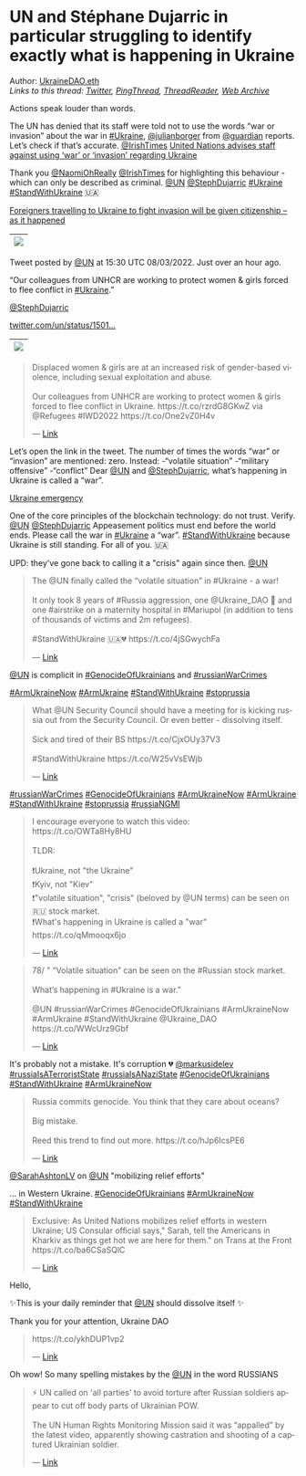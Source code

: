 # UN and Stéphane Dujarric in particular struggling to identify exactly what is happening in Ukraine

Author: [UkraineDAO.eth](https://twitter.com/Ukraine_DAO)  
*Links to this thread: [Twitter](https://twitter.com/Ukraine_DAO/status/1501239955682738183), [PingThread](https://pingthread.com/thread/1501239955682738183), [ThreadReader](https://threadreaderapp.com/thread/1501239955682738183.html), [Web Archive](https://web.archive.org/web/*/https://twitter.com/Ukraine_DAO/status/1501239955682738183)*

Actions speak louder than words. 

The UN has denied that its staff were told not to use the words “war or invasion” about the war in [#Ukraine](https://twitter.com/hashtag/Ukraine),  [@julianborger](https://twitter.com/julianborger) from [@guardian](https://twitter.com/guardian) reports. Let’s check if that’s accurate. 
[@IrishTimes](https://twitter.com/IrishTimes) 
[United Nations advises staff against using ‘war’ or ‘invasion’ regarding Ukraine](https://www.irishtimes.com/news/world/united-nations-advises-staff-against-using-war-or-invasion-regarding-ukraine-1.4821438)

Thank you [@NaomiOhReally](https://twitter.com/NaomiOhReally) [@IrishTimes](https://twitter.com/IrishTimes) for highlighting this behaviour - which can only be described as criminal.
[@UN](https://twitter.com/UN)
[@StephDujarric](https://twitter.com/StephDujarric) 
[#Ukraine](https://twitter.com/hashtag/Ukraine) [#StandWithUkraine](https://twitter.com/hashtag/StandWithUkraine) 🇺🇦

[Foreigners travelling to Ukraine to fight invasion will be given citizenship – as it happened](https://www.theguardian.com/world/live/2022/mar/08/ukraine-news-russia-war-vladimir-putin-volodymyr-zelenskiy-kyiv-russian-invasion-live-latest-updates)

| [![](https://pbs.twimg.com/media/FNV5yeIXsAMqZA6.jpg)](https://pbs.twimg.com/media/FNV5yeIXsAMqZA6.jpg) |
| :-: |

Tweet posted by [@UN](https://twitter.com/UN) at 15:30 UTC 08/03/2022. Just over an hour ago. 

“Our colleagues from UNHCR are working to protect women & girls forced to flee conflict in [#Ukraine](https://twitter.com/hashtag/Ukraine).”

[@StephDujarric](https://twitter.com/StephDujarric)

[twitter.com/un/status/1501…](https://twitter.com/un/status/1501218687595986949?s=21)

| [![](https://pbs.twimg.com/media/FNV5zYlXoAg0oDn.jpg)](https://pbs.twimg.com/media/FNV5zYlXoAg0oDn.jpg) |
| :-: |

<blockquote class="twitter-tweet">
    <p lang="en" dir="ltr">
    Displaced women &amp; girls are at an increased risk of gender-based violence, including sexual exploitation and abuse. <br />
    <br />
    Our colleagues from UNHCR are working to protect women &amp; girls forced to flee conflict in Ukraine. https://t.co/rzrdG8GKwZ via @Refugees #IWD2022 https://t.co/One2vZ0H4v<br />
    </p>
    &mdash; <a href="https://twitter.com/UN/status/1501218687595986949">Link</a>
</blockquote>

Let’s open the link in the tweet. The number of times the words “war” or “invasion” are mentioned: zero. 
Instead: 
-“volatile situation”
-“military offensive”
-“conflict” 
Dear [@UN](https://twitter.com/UN) and [@StephDujarric](https://twitter.com/StephDujarric), what’s happening in Ukraine is called a “war”.

[Ukraine emergency](https://www.unhcr.org/ukraine-emergency.html)

One of the core principles of the blockchain technology: do not trust. Verify.
[@UN](https://twitter.com/UN) [@StephDujarric](https://twitter.com/StephDujarric) 
Appeasement politics must end before the world ends. 
Please call the war in [#Ukraine](https://twitter.com/hashtag/Ukraine) a “war”. [#StandWithUkraine](https://twitter.com/hashtag/StandWithUkraine) because Ukraine is still standing. For all of you. 🇺🇦

UPD: they've gone back to calling it a "crisis" again since then. [@UN](https://twitter.com/UN)

<blockquote class="twitter-tweet">
    <p lang="en" dir="ltr">
    The @UN finally called the “volatile situation” in #Ukraine - a war!<br />
    <br />
    It only took 8 years of #Russia aggression, one @Ukraine_DAO 🧵 and one #airstrike on a maternity hospital in #Mariupol (in addition to tens of thousands of victims and 2m refugees). <br />
    <br />
    #StandWithUkraine 🇺🇦💔 https://t.co/4jSGwychFa<br />
    </p>
    &mdash; <a href="https://twitter.com/cryptodrftng/status/1501830227093340162">Link</a>
</blockquote>

[@UN](https://twitter.com/UN) is complicit in [#GenocideOfUkrainians](https://twitter.com/hashtag/GenocideOfUkrainians) and [#russianWarCrimes](https://twitter.com/hashtag/russianWarCrimes)

[#ArmUkraineNow](https://twitter.com/hashtag/ArmUkraineNow) [#ArmUkraine](https://twitter.com/hashtag/ArmUkraine) [#StandWithUkraine](https://twitter.com/hashtag/StandWithUkraine) [#stoprussia](https://twitter.com/hashtag/stoprussia)

<blockquote class="twitter-tweet">
    <p lang="en" dir="ltr">
    What @UN Security Council should have a meeting for is kicking russia out from the Security Council. Or even better - dissolving itself. <br />
    <br />
    Sick and tired of their BS https://t.co/CjxOUy37V3<br />
    <br />
    #StandWithUkraine https://t.co/W25vVsEWjb<br />
    </p>
    &mdash; <a href="https://twitter.com/cryptodrftng/status/1533697470936539136">Link</a>
</blockquote>

[#russianWarCrimes](https://twitter.com/hashtag/russianWarCrimes) [#GenocideOfUkrainians](https://twitter.com/hashtag/GenocideOfUkrainians) [#ArmUkraineNow](https://twitter.com/hashtag/ArmUkraineNow) [#ArmUkraine](https://twitter.com/hashtag/ArmUkraine) [#StandWithUkraine](https://twitter.com/hashtag/StandWithUkraine) [#stoprussia](https://twitter.com/hashtag/stoprussia) [#russiaNGMI](https://twitter.com/hashtag/russiaNGMI)

<blockquote class="twitter-tweet">
    <p lang="en" dir="ltr">
    I encourage everyone to watch this video:<br />
     https://t.co/OWTa8Hy8HU<br />
    <br />
    TLDR:<br />
    <br />
    ❗️Ukraine, not &#34;the Ukraine&#34;<br />
    ❗️Kyiv, not &#34;Kiev&#34;<br />
    ❗️&#34;volatile situation&#34;, &#34;crisis&#34; (beloved by @UN terms) can be seen on 🇷🇺 stock market. <br />
    ❗️What&#39;s happening in Ukraine is called a &#34;war&#34; https://t.co/qMmooqx6jo<br />
    </p>
    &mdash; <a href="https://twitter.com/cryptodrftng/status/1529850068345540608">Link</a>
</blockquote>

<blockquote class="twitter-tweet">
    <p lang="en" dir="ltr">
    78/ &#34; “Volatile situation” can be seen on the #Russian stock market.<br />
    <br />
    What’s happening in #Ukraine is a war.&#34;<br />
    <br />
    @UN #russianWarCrimes #GenocideOfUkrainians #ArmUkraineNow #ArmUkraine #StandWithUkraine @Ukraine_DAO <br />
    https://t.co/WWcUrz9Gbf<br />
    </p>
    &mdash; <a href="https://twitter.com/cryptodrftng/status/1532604997686509569">Link</a>
</blockquote>

It's probably not a mistake. It's corruption 💔 [@markusidelev](https://twitter.com/markusidelev) [#russiaIsATerroristState](https://twitter.com/hashtag/russiaIsATerroristState) [#russiaIsANaziState](https://twitter.com/hashtag/russiaIsANaziState) [#GenocideOfUkrainians](https://twitter.com/hashtag/GenocideOfUkrainians) [#StandWithUkraine](https://twitter.com/hashtag/StandWithUkraine) [#ArmUkraineNow](https://twitter.com/hashtag/ArmUkraineNow)

<blockquote class="twitter-tweet">
    <p lang="en" dir="ltr">
    Russia commits genocide. You think that they care about oceans? <br />
    <br />
    Big mistake. <br />
    <br />
    Reed this trend to find out more. https://t.co/hJp6IcsPE6<br />
    </p>
    &mdash; <a href="https://twitter.com/markusidelev/status/1546127962520653824">Link</a>
</blockquote>

[@SarahAshtonLV](https://twitter.com/SarahAshtonLV) on [@UN](https://twitter.com/UN) "mobilizing relief efforts"

... in Western Ukraine.
[#GenocideOfUkrainians](https://twitter.com/hashtag/GenocideOfUkrainians) [#ArmUkraineNow](https://twitter.com/hashtag/ArmUkraineNow) [#StandWithUkraine](https://twitter.com/hashtag/StandWithUkraine)

<blockquote class="twitter-tweet">
    <p lang="en" dir="ltr">
    Exclusive: As United Nations mobilizes relief efforts in western Ukraine; US Consular official says,&#34; Sarah, tell the Americans in Kharkiv as things get hot we are here for them.&#34; on Trans at the Front https://t.co/ba6CSaSQlC<br />
    </p>
    &mdash; <a href="https://twitter.com/SarahAshtonLV/status/1548569643127914496">Link</a>
</blockquote>

Hello,

✨This is your daily reminder that [@UN](https://twitter.com/UN) should dissolve itself ✨

Thank you for your attention,
Ukraine DAO

<blockquote class="twitter-tweet">
    <p lang="en" dir="ltr">
    https://t.co/ykhDUP1vp2<br />
    </p>
    &mdash; <a href="https://twitter.com/uamemesforces/status/1552353856037818368">Link</a>
</blockquote>

Oh wow! So many spelling mistakes by the [@UN](https://twitter.com/UN) in the word RUSSIANS

<blockquote class="twitter-tweet">
    <p lang="en" dir="ltr">
    ⚡️ UN called on &#39;all parties&#39; to avoid torture after Russian soldiers appear to cut off body parts of Ukrainian POW.<br />
    <br />
    The UN Human Rights Monitoring Mission said it was “appalled” by the latest video, apparently showing castration and shooting of a captured Ukrainian soldier.<br />
    </p>
    &mdash; <a href="https://twitter.com/KyivIndependent/status/1553125152631791616">Link</a>
</blockquote>
